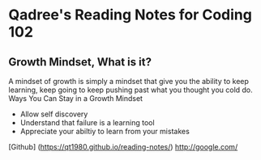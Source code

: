 # Qadree's Reading Notes for Coding 102

## Growth Mindset, What is it? 
A mindset of growth is simply a mindset that give you the ability to keep learning, keep going to keep pushing past what you thought you cold do.
Ways You Can Stay in a Growth Mindset
*  Allow self discovery
*  Understand that failure is a learning tool
*  Appreciate your abiltiy to learn from your mistakes

[Github] (https://qt1980.github.io/reading-notes/)
http://google.com/

